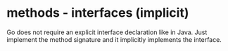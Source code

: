 # methods - interfaces (implicit)

Go does not require an explicit interface declaration like in Java. Just implement the method signature and it implicitly implements the interface.
